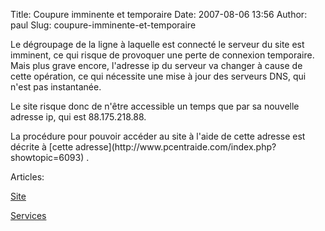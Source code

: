 Title: Coupure imminente et temporaire
Date: 2007-08-06 13:56
Author: paul
Slug: coupure-imminente-et-temporaire

<div
class="field field-name-body field-type-text-with-summary field-label-hidden">

<div class="field-items">

<div class="field-item even">

Le dégroupage de la ligne à laquelle est connecté le serveur du site est
imminent, ce qui risque de provoquer une perte de connexion temporaire.
Mais plus grave encore, l'adresse ip du serveur va changer à cause de
cette opération, ce qui nécessite une mise à jour des serveurs DNS, qui
n'est pas instantanée.
</p>
Le site risque donc de n'être accessible un temps que par sa nouvelle
adresse ip, qui est 88.175.218.88.

<p>
La procédure pour pouvoir accéder au site à l'aide de cette adresse est
décrite à [cette
adresse](http://www.pcentraide.com/index.php?showtopic=6093) .

</div>

</div>

</div>

<div
class="field field-name-taxonomy-vocabulary-2 field-type-taxonomy-term-reference field-label-above">

<div class="field-label">

Articles: 

</div>

<div class="field-items">

<div class="field-item even">

[Site](https://www.ezvan.fr/taxonomy/term/7)

</div>

<div class="field-item odd">

[Services](https://www.ezvan.fr/taxonomy/term/8)

</div>

</div>

</div>

</p>

